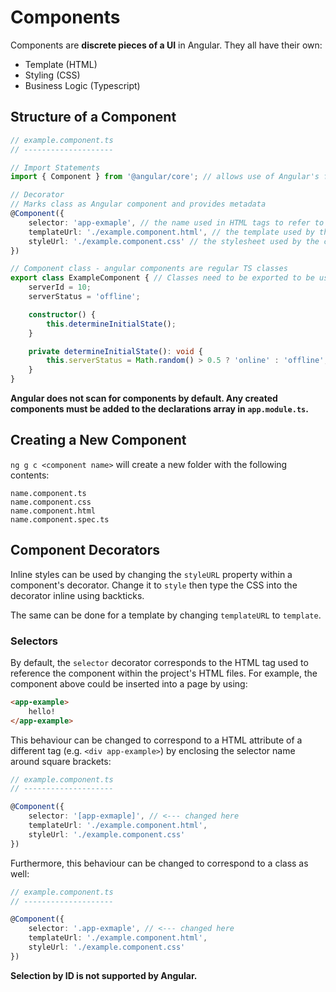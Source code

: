 # Components
Components are **discrete pieces of a UI** in Angular. They all have their own:
- Template (HTML)
- Styling (CSS)
- Business Logic (Typescript)

## Structure of a Component

```Typescript
// example.component.ts
// --------------------

// Import Statements
import { Component } from '@angular/core'; // allows use of Angular's functionality

// Decorator
// Marks class as Angular component and provides metadata
@Component({
    selector: 'app-exmaple', // the name used in HTML tags to refer to the component
    templateUrl: './example.component.html', // the template used by the component
    styleUrl: './example.component.css' // the stylesheet used by the component
})

// Component class - angular components are regular TS classes
export class ExampleComponent { // Classes need to be exported to be used elsewhere by Angular
    serverId = 10;
    serverStatus = 'offline';

    constructor() {
        this.determineInitialState();
    }

    private determineInitialState(): void {
        this.serverStatus = Math.random() > 0.5 ? 'online' : 'offline';
    }
}
```

**Angular does not scan for components by default. Any created components must be added to the declarations array in `app.module.ts`.**

## Creating a New Component
`ng g c <component name>` will create a new folder with the following contents:

```
name.component.ts
name.component.css
name.component.html
name.component.spec.ts
```

## Component Decorators

Inline styles can be used by changing the `styleURL` property within a component's decorator. Change it to `style` then type the CSS into the decorator inline using backticks.

The same can be done for a template by changing `templateURL` to `template`.

### Selectors

By default, the `selector` decorator corresponds to the HTML tag used to reference the component within the project's HTML files. For example, the component above could be inserted into a page by using:

```HTML 
<app-example>
    hello!
</app-example>
```

This behaviour can be changed to correspond to a HTML attribute of a different tag (e.g. `<div app-example>`) by enclosing the selector name around square brackets:

```Typescript
// example.component.ts
// --------------------

@Component({
    selector: '[app-exmaple]', // <--- changed here
    templateUrl: './example.component.html',
    styleUrl: './example.component.css'
})
```

Furthermore, this behaviour can be changed to correspond to a class as well:

```Typescript
// example.component.ts
// --------------------

@Component({
    selector: '.app-exmaple', // <--- changed here
    templateUrl: './example.component.html',
    styleUrl: './example.component.css'
})
```

**Selection by ID is not supported by Angular.**
